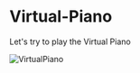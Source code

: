 # Virtual-Piano
Let's try to play the Virtual Piano

![VirtualPiano](https://ucarecdn.com/f7a62af7-f136-470c-8aa6-06813e85342d/)
